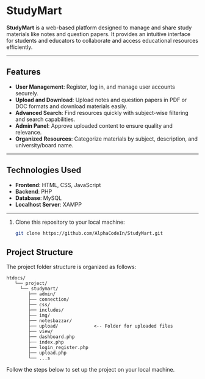 # StudyMart  

**StudyMart** is a web-based platform designed to manage and share study materials like notes and question papers. It provides an intuitive interface for students and educators to collaborate and access educational resources efficiently.  

---

## Features  
- **User Management**: Register, log in, and manage user accounts securely.  
- **Upload and Download**: Upload notes and question papers in PDF or DOC formats and download materials easily.  
- **Advanced Search**: Find resources quickly with subject-wise filtering and search capabilities.  
- **Admin Panel**: Approve uploaded content to ensure quality and relevance.  
- **Organized Resources**: Categorize materials by subject, description, and university/board name.  

---

## Technologies Used  
- **Frontend**: HTML, CSS, JavaScript  
- **Backend**: PHP  
- **Database**: MySQL  
- **Localhost Server**: XAMPP  

---
  

1. Clone this repository to your local machine:  
   ```bash
   git clone https://github.com/AlphaCodeIn/StudyMart.git
   
## Project Structure

The project folder structure is organized as follows:
```
htdocs/
   └── project/
     └── studymart/
        ├── admin/
        ├── connection/
        ├── css/
        ├── includes/
        ├── img/
        ├── notesbazzar/
        ├── upload/             <-- Folder for uploaded files
        ├── view/
        ├── dashboard.php
        ├── index.php
        ├── login_register.php
        ├── upload.php
        └── ...s
```

Follow the steps below to set up the project on your local machine.


